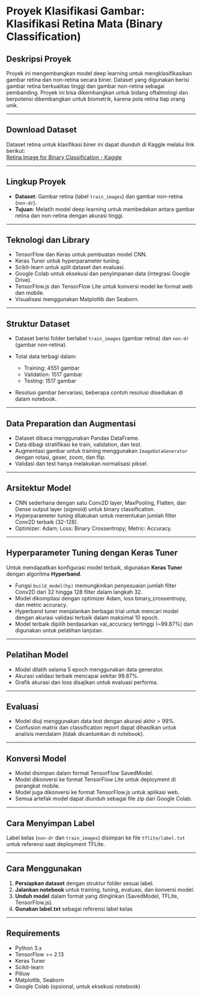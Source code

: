 # Proyek Klasifikasi Gambar: Klasifikasi Retina Mata (Binary Classification)

## Deskripsi Proyek

Proyek ini mengembangkan model deep learning untuk mengklasifikasikan gambar retina dan non-retina secara biner. Dataset yang digunakan berisi gambar retina berkualitas tinggi dan gambar non-retina sebagai pembanding. Proyek ini bisa dikembangkan untuk bidang oftalmologi dan berpotensi dikembangkan untuk biometrik, karena pola retina tiap orang unik.

---

## Download Dataset

Dataset retina untuk klasifikasi biner ini dapat diunduh di Kaggle melalui link berikut:  
[Retina Image for Binary Classification - Kaggle](https://www.kaggle.com/datasets/hardikchhipa28/retina-image-for-binary-classification/data)

---

## Lingkup Proyek

- **Dataset**: Gambar retina (label `train_images`) dan gambar non-retina (`non-dr`).
- **Tujuan**: Melatih model deep learning untuk membedakan antara gambar retina dan non-retina dengan akurasi tinggi.

---

## Teknologi dan Library

- TensorFlow dan Keras untuk pembuatan model CNN.
- Keras Tuner untuk hyperparameter tuning.
- Scikit-learn untuk split dataset dan evaluasi.
- Google Colab untuk eksekusi dan penyimpanan data (integrasi Google Drive).
- TensorFlow.js dan TensorFlow Lite untuk konversi model ke format web dan mobile.
- Visualisasi menggunakan Matplotlib dan Seaborn.

---

## Struktur Dataset

- Dataset berisi folder berlabel `train_images` (gambar retina) dan `non-dr` (gambar non-retina).
- Total data terbagi dalam:

  - Training: 4551 gambar  
  - Validation: 1517 gambar  
  - Testing: 1517 gambar

- Resolusi gambar bervariasi, beberapa contoh resolusi disediakan di dalam notebook.

---

## Data Preparation dan Augmentasi

- Dataset dibaca menggunakan Pandas DataFrame.
- Data dibagi stratifikasi ke train, validation, dan test.
- Augmentasi gambar untuk training menggunakan `ImageDataGenerator` dengan rotasi, geser, zoom, dan flip.
- Validasi dan test hanya melakukan normalisasi piksel.

---

## Arsitektur Model

- CNN sederhana dengan satu Conv2D layer, MaxPooling, Flatten, dan Dense output layer (sigmoid) untuk binary classification.
- Hyperparameter tuning dilakukan untuk menentukan jumlah filter Conv2D terbaik (32-128).
- Optimizer: Adam; Loss: Binary Crossentropy; Metric: Accuracy.

---

## Hyperparameter Tuning dengan Keras Tuner

Untuk mendapatkan konfigurasi model terbaik, digunakan **Keras Tuner** dengan algoritma **Hyperband**.

- Fungsi `build_model(hp)` memungkinkan penyesuaian jumlah filter Conv2D dari 32 hingga 128 filter dalam langkah 32.
- Model dikompilasi dengan optimizer Adam, loss binary_crossentropy, dan metric accuracy.
- Hyperband tuner menjalankan berbagai trial untuk mencari model dengan akurasi validasi terbaik dalam maksimal 10 epoch.
- Model terbaik dipilih berdasarkan val_accuracy tertinggi (~99.87%) dan digunakan untuk pelatihan lanjutan.

---

## Pelatihan Model

- Model dilatih selama 5 epoch menggunakan data generator.
- Akurasi validasi terbaik mencapai sekitar 99.87%.
- Grafik akurasi dan loss disajikan untuk evaluasi performa.

---

## Evaluasi

- Model diuji menggunakan data test dengan akurasi akhir > 99%.
- Confusion matrix dan classification report dapat dihasilkan untuk analisis mendalam (tidak dicantumkan di notebook).

---

## Konversi Model

- Model disimpan dalam format TensorFlow SavedModel.
- Model dikonversi ke format TensorFlow Lite untuk deployment di perangkat mobile.
- Model juga dikonversi ke format TensorFlow.js untuk aplikasi web.
- Semua artefak model dapat diunduh sebagai file zip dari Google Colab.

---

## Cara Menyimpan Label

Label kelas (`non-dr` dan `train_images`) disimpan ke file `tflite/label.txt` untuk referensi saat deployment TFLite.

---

## Cara Menggunakan

1. **Persiapkan dataset** dengan struktur folder sesuai label.
2. **Jalankan notebook** untuk training, tuning, evaluasi, dan konversi model.
3. **Unduh model** dalam format yang diinginkan (SavedModel, TFLite, TensorFlow.js).
4. **Gunakan label.txt** sebagai referensi label kelas
---

## Requirements

- Python 3.x
- TensorFlow >= 2.13
- Keras Tuner
- Scikit-learn
- Pillow
- Matplotlib, Seaborn
- Google Colab (opsional, untuk eksekusi notebook)

